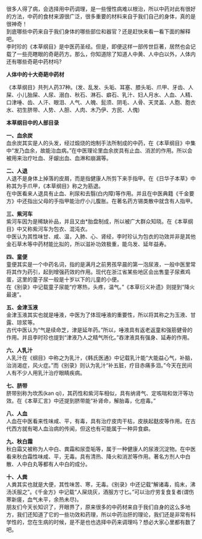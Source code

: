 很多人得了病，会选择用中药调理，是一些慢性病难以根治，所以中药对此有很好的方法，中药的食材来源很广泛，很多重要的材料来自于我们自己的身体，真的是很神奇！  
到底哪些中药来自于我们身体的哪些部位和器官？还是赶快来看一看下面的解释吧。  
李时珍的《本草纲目》是中医药圣经。但是，即便这样一部传世巨著，居然也会记载了一些亮瞎眼的奇葩药方。那么，你知道除了知道人中黄、人中白以外，人体内还有哪些奇葩中药材吗?  

**人体中的十大奇葩中药材**  

《本草纲目》共列人药37种。(发、乱发、头垢、耳塞、膝头垢、爪甲、牙齿、人屎、小儿胎屎、人尿、溺白、秋石、淋石、癖石、乳汁、妇人月水、人血、人精、口津唾、齿、人汗、眼泪、人气、人魄、髭须、阴毛、人骨、天灵盖、人胞、胞衣水、初生脐带、人势、人胆、人肉、木乃伊、方民、人傀)

**本草纲目中的人部目录**  

**一、血余炭**  
血余炭其实是人的头发，经过煅烧的炮制手法所制成的中药，在《本草纲目》中集中“发乃血余，故能治血病。”在中医理论里血余炭具有止血、消淤的作用。所以会被用来治疗吐血、牙龈出血、血淋和崩漏等。  

**二、人退**  
人退不是身体上掉落的皮屑，而是指健康人所剪下来手指甲。在《日华子本草》中称其为手爪甲，《本草纲目》称之为筋退。  
在中医看来人退具有止血、利尿和去翳(白内障)等作用。并且在中医典籍《千金要方》中还指出父母的手指甲能治疗小儿腹胀。在著名药方锡类散中就含有人指甲。  

**三、紫河车**  
紫河车因为是稀缺补品，并且又由*胎盘制成，所以被广大群众知晓。在《本草纲目》中又称紫河车为包衣、混沌衣。  
中医认为其性味甘、咸、温，入肺、心、肾经，李时珍认为包衣的功效并非是其他金石草木等中药材能比拟的，所以滋补功效极重，能乌发、延年益寿。  

**四、童便**  
童便其实是一个中药名词，指的是满月之前男孩早晨的第一泡尿液，一般中医里常将其作为药引，起到增强药效的作用。现代在浙江省某些地区会出售童子尿煮鸡蛋，这里的童子尿一般是十岁以下的儿童的小便。  
在《别录》中记载童子尿能“疗寒热，头疼，温气。”《本草衍义补遗》则提到“降火最速”。  

**五、金津玉液**  
金津玉液其实也就是唾液，中医为了体现唾液的重要性，所以将其称之为玉液、甘露、琼浆等。  
古代中医认为“气是续命芝，津是延年药。”所以，唾液具有返老返童和强筋健骨的作用。并且李时珍也提到“津液乃人之精气所化。”吞津液具有强身、延寿的作用。 

**六、人乳汁**  
人乳汁在《纲目》中称之为乳汁，《韩氏医通》中记载乳汁能“大能益心气，补脑，治消渴症，风火症。”而《别录》则认为乳汁“补五脏，疗目赤痛多泪。”今天在民间人有不少人用乳汁治疗眼睛疾病。  

**七、脐带**  
脐带别称为坎炁(kan qi)，其药性和紫河车相似，具有纳肾气、定咳喘和敛汗等功效。在《本草汇言》中还提到脐带能“补肾命，解胎毒，化痘毒。”  

**八、人血**  
人血在中医看来性味咸、平，有毒，具有治疗皮肉干枯，皮肤起麸皮等作用。在古代西方就有喝人血治病的传闻，但这也有可能属于一种异食癖。  

**九、秋白霜**  
秋白霜又被称为人中白、粪霜和尿壶垢等，属于一种健康人的尿液沉淀物。在中医看来秋白霜性味咸、平，无毒。具有清热、降火和消淤等作用。著名方剂人中白散、人中白丸等都有人中白的成分。  

**十、人粪**  
人粪其实也就是大便，其性味苦、寒，无毒。《别录》中还记载“解诸毒，捣末，沸汤沃服之”。《千金方》中记载“人屎烧灰，酒服方寸匕。”可以治疗劳复食复者(谓伤寒新瘥，血气未平，余热未尽)。  
朋友们今天长知识了，开眼界了，原来很多的中药材来自于我们自身的这么多地方，我们还知道了它的一些功效和药理，所以中药治肝的理论，我们还是非常有科学性的，您在生病的时候，是不是也也选择中药来调理吗？想必大家心里都有数了吧。
